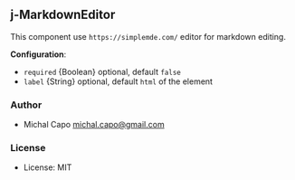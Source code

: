 ## j-MarkdownEditor

This component use `https://simplemde.com/` editor for markdown editing.

__Configuration__:

- `required` {Boolean} optional, default `false`
- `label` {String} optional, default `html` of the element

### Author

- Michal Capo <michal.capo@gmail.com>

### License

- License: MIT
